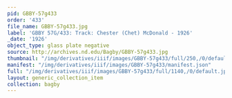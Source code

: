 ```yaml
---
pid: GBBY-57g433
order: '433'
file_name: GBBY-57g433.jpg
label: 'GBBY 57G/433: Track: Chester (Chet) McDonald - 1926'
_date: '1926'
object_type: glass plate negative
source: http://archives.nd.edu/Bagby/GBBY-57g433.jpg
thumbnail: "/img/derivatives/iiif/images/GBBY-57g433/full/250,/0/default.jpg"
manifest: "/img/derivatives/iiif/images/GBBY-57g433/manifest.json"
full: "/img/derivatives/iiif/images/GBBY-57g433/full/1140,/0/default.jpg"
layout: generic_collection_item
collection: bagby
---
```

